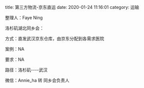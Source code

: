title: 第三方物流-京东直运 
date: 2020-01-24 11:16:01
category: 运输


整理人：Faye Ning 

 

洛杉矶湖北同乡会： 

方式：直发武汉京东仓库，由京东分配到各需求医院 

案例：NA 

要求：NA 

路径：洛杉矶----武汉 

微信：Annie_ha 转 同乡会负责人 